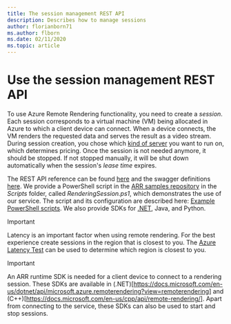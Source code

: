 ```yaml
---
title: The session management REST API
description: Describes how to manage sessions
author: florianborn71
ms.author: flborn
ms.date: 02/11/2020
ms.topic: article
---
```


# Use the session management REST API

To use Azure Remote Rendering functionality, you need to create a *session*. Each session corresponds to a virtual machine (VM) being allocated in Azure to which a client device can connect. When a device connects, the VM renders the requested data and serves the result as a video stream. During session creation, you chose which [kind of server](../reference/vm-sizes.md) you want to run on, which determines pricing. Once the session is not needed anymore, it should be stopped. If not stopped manually, it will be shut down automatically when the session's *lease time* expires.

The REST API reference can be found [here](https://review.docs.microsoft.com/en-us/rest/api/mixedreality/2021-01-01preview/remoterendering) and the swagger definitions [here](https://github.com/Azure/azure-rest-api-specs/tree/master/specification/mixedreality/data-plane/Microsoft.MixedReality).
We provide a PowerShell script in the [ARR samples repository](https://github.com/Azure/azure-remote-rendering) in the *Scripts* folder, called *RenderingSession.ps1*, which demonstrates the use of our service. The script and its configuration are described here: [Example PowerShell scripts](../samples/powershell-example-scripts.md).
We also provide SDKs for [.NET](https://github.com/Azure/azure-sdk-for-net/tree/master/sdk/mixedreality/Azure.MixedReality.RemoteRendering), Java, and Python.

> [!IMPORTANT]
> Latency is an important factor when using remote rendering. For the best experience create sessions in the region that is closest to you. The [Azure Latency Test](https://www.azurespeed.com/Azure/Latency) can be used to determine which region is closest to you.

> [!IMPORTANT]
> An ARR runtime SDK is needed for a client device to connect to a rendering session. These SDKs are available in (.NET)[https://docs.microsoft.com/en-us/dotnet/api/microsoft.azure.remoterendering?view=remoterendering] and (C++)[https://docs.microsoft.com/en-us/cpp/api/remote-rendering/]. Apart from connecting to the service, these SDKs can also be used to start and stop sessions.